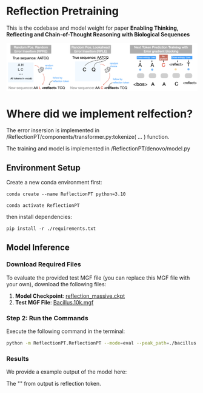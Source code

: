 # Reflection Pretraining

This is the codebase and model weight for paper **Enabling Thinking, Reflecting and Chain-of-Thought Reasoning with Biological Sequences**

![reflect](./assets/fig4.png)

# Where did we implement relfection?

The error insersion is implemented in /ReflectionPT/components/transformer.py:tokenize( ... ) function. 

The training and model is implemented in /ReflectionPT/denovo/model.py
   
## Environment Setup



Create a new conda environment first:

```
conda create --name ReflectionPT python=3.10
```


```
conda activate ReflectionPT
```

then install dependencies:

```
pip install -r ./requirements.txt
```

## Model Inference

###  Download Required Files

To evaluate the provided test MGF file (you can replace this MGF file with your own), download the following files:

1. **Model Checkpoint**: [reflection_massive.ckpt](https://drive.google.com/file/d/1GyOVdIGCKueLMyAN_eyvkwMtal1P-ezH/view?usp=sharing)
2. **Test MGF File**: [Bacillus.10k.mgf](https://drive.google.com/file/d/1HqfCETZLV9ZB-byU0pqNNRXbaPbTAceT/view?usp=drive_link)




### Step 2: Run the Commands

Execute the following command in the terminal:

```bash
python -m ReflectionPT.ReflectionPT --mode=eval --peak_path=./bacillus.10k.mgf --model=./reflection_massive.ckpt
```

### Results

We provide a example output of the model here: 

The "<back>" from output is reflection token. 



